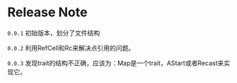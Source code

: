 # Release Note

`0.0.1` 初始版本，划分了文件结构

`0.0.2` 利用RefCell和Rc来解决点引用的问题。

`0.0.3` 发现trait的结构不正确，应该为：Map是一个trait，AStart或者Recast来实现它。

